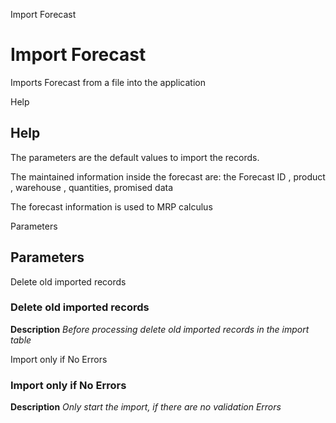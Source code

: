
Import Forecast
# Import Forecast


Imports Forecast from a file into the application

Help
## Help

The parameters are the default values to import the records.


The maintained information inside the forecast are: the Forecast ID , product , warehouse ,  quantities, promised data


The forecast information is used to MRP calculus

Parameters
## Parameters


Delete old imported records
### Delete old imported records

**Description**
 *Before processing delete old imported records in the import table*

Import only if No Errors
### Import only if No Errors

**Description**
 *Only start the import, if there are no validation Errors*
